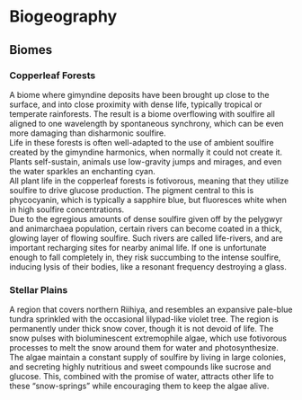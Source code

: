 # **Biogeography**

## Biomes

### Copperleaf Forests

A biome where gimyndine deposits have been brought up close to the surface, and into close proximity with dense life, typically tropical or temperate rainforests. The result is a biome overflowing with soulfire all aligned to one wavelength by spontaneous synchrony, which can be even more damaging than disharmonic soulfire.  
Life in these forests is often well-adapted to the use of ambient soulfire created by the gimyndine harmonics, when normally it could not create it. Plants self-sustain, animals use low-gravity jumps and mirages, and even the water sparkles an enchanting cyan.  
All plant life in the copperleaf forests is fotivorous, meaning that they utilize soulfire to drive glucose production. The pigment central to this is phycocyanin, which is typically a sapphire blue, but fluoresces white when in high soulfire concentrations.  
Due to the egregious amounts of dense soulfire given off by the pelygwyr and animarchaea population, certain rivers can become coated in a thick, glowing layer of flowing soulfire. Such rivers are called life-rivers, and are important recharging sites for nearby animal life. If one is unfortunate enough to fall completely in, they risk succumbing to the intense soulfire, inducing lysis of their bodies, like a resonant frequency destroying a glass.

### Stellar Plains

A region that covers northern Riihiya, and resembles an expansive pale-blue tundra sprinkled with the occasional lilypad-like violet tree. The region is permanently under thick snow cover, though it is not devoid of life. The snow pulses with bioluminescent extremophile algae, which use fotivorous processes to melt the snow around them for water and photosynthesize. The algae maintain a constant supply of soulfire by living in large colonies, and secreting highly nutritious and sweet compounds like sucrose and glucose. This, combined with the promise of water, attracts other life to these “snow-springs” while encouraging them to keep the algae alive.
